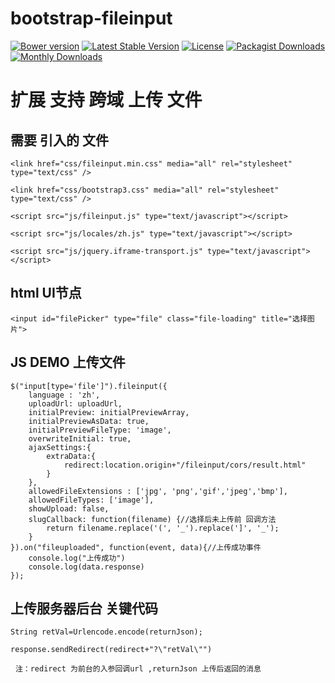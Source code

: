 bootstrap-fileinput
===================

[![Bower version](https://badge.fury.io/bo/bootstrap-fileinput.svg)](http://badge.fury.io/bo/bootstrap-fileinput)
[![Latest Stable Version](https://poser.pugx.org/kartik-v/bootstrap-fileinput/v/stable)](https://packagist.org/packages/kartik-v/bootstrap-fileinput)
[![License](https://poser.pugx.org/kartik-v/bootstrap-fileinput/license)](https://packagist.org/packages/kartik-v/bootstrap-fileinput)
[![Packagist Downloads](https://poser.pugx.org/kartik-v/bootstrap-fileinput/downloads)](https://packagist.org/packages/kartik-v/bootstrap-fileinput)
[![Monthly Downloads](https://poser.pugx.org/kartik-v/bootstrap-fileinput/d/monthly)](https://packagist.org/packages/kartik-v/bootstrap-fileinput)

# 扩展 支持 跨域 上传 文件

## 需要 引入的 文件
   `<link href="css/fileinput.min.css" media="all" rel="stylesheet" type="text/css" />`
   
   `<link href="css/bootstrap3.css" media="all" rel="stylesheet" type="text/css" />`
   
   `<script src="js/fileinput.js" type="text/javascript"></script>`
    
   `<script src="js/locales/zh.js" type="text/javascript"></script>`
   
   `<script src="js/jquery.iframe-transport.js" type="text/javascript"></script>`
    
## html UI节点    
   `<input id="filePicker" type="file" class="file-loading" title="选择图片">`
   
## JS DEMO 上传文件
    $("input[type='file']").fileinput({
        language : 'zh',
        uploadUrl: uploadUrl,
        initialPreview: initialPreviewArray,
        initialPreviewAsData: true,
        initialPreviewFileType: 'image',
        overwriteInitial: true,
        ajaxSettings:{
            extraData:{
                redirect:location.origin+"/fileinput/cors/result.html"
            }
        },
        allowedFileExtensions : ['jpg', 'png','gif','jpeg','bmp'],
        allowedFileTypes: ['image'],
        showUpload: false,
        slugCallback: function(filename) {//选择后未上传前 回调方法
            return filename.replace('(', '_').replace(']', '_');
        }
    }).on("fileuploaded", function(event, data){//上传成功事件
        console.log("上传成功")
        console.log(data.response)
    });

## 上传服务器后台 关键代码
   `String retVal=Urlencode.encode(returnJson);`
   
   `response.sendRedirect(redirect+"?\"retVal\"")`
   
   `注：redirect 为前台的入参回调url ,returnJson 上传后返回的消息`
